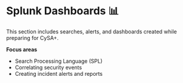 # Splunk Dashboards 📊
This section includes searches, alerts, and dashboards created while preparing for CySA+.

**Focus areas**
- Search Processing Language (SPL)
- Correlating security events
- Creating incident alerts and reports
